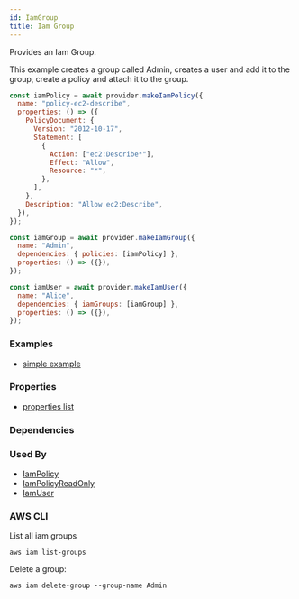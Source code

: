 ```yaml
---
id: IamGroup
title: Iam Group
---
```


Provides an Iam Group.

This example creates a group called Admin, creates a user and add it to the group, create a policy and attach it to the group.

```js
const iamPolicy = await provider.makeIamPolicy({
  name: "policy-ec2-describe",
  properties: () => ({
    PolicyDocument: {
      Version: "2012-10-17",
      Statement: [
        {
          Action: ["ec2:Describe*"],
          Effect: "Allow",
          Resource: "*",
        },
      ],
    },
    Description: "Allow ec2:Describe",
  }),
});

const iamGroup = await provider.makeIamGroup({
  name: "Admin",
  dependencies: { policies: [iamPolicy] },
  properties: () => ({}),
});

const iamUser = await provider.makeIamUser({
  name: "Alice",
  dependencies: { iamGroups: [iamGroup] },
  properties: () => ({}),
});
```

### Examples

- [simple example](https://github.com/grucloud/grucloud/blob/main/examples/aws/iam/iac.js)

### Properties

- [properties list](https://docs.aws.amazon.com/AWSJavaScriptSDK/latest/AWS/IAM.html#createGroup-property)

### Dependencies

### Used By

- [IamPolicy](./IamPolicy)
- [IamPolicyReadOnly](./IamPolicyReadOnly)
- [IamUser](./IamUser)

### AWS CLI

List all iam groups

```
aws iam list-groups
```

Delete a group:

```
aws iam delete-group --group-name Admin
```
